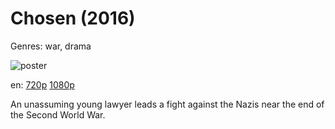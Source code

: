# Chosen (2016)

Genres: war, drama

![poster](http://image.tmdb.org/t/p/w500/rxRz6Dk2X6Iqysys9CL9cve3llI.jpg)

en:
  [720p](magnet:?xt=urn:btih:D9C334A2E342A19396B5032AD7A48A27213031B1&tr=udp://glotorrents.pw:6969/announce&tr=udp://tracker.opentrackr.org:1337/announce&tr=udp://torrent.gresille.org:80/announce&tr=udp://tracker.openbittorrent.com:80&tr=udp://tracker.coppersurfer.tk:6969&tr=udp://tracker.leechers-paradise.org:6969&tr=udp://p4p.arenabg.ch:1337&tr=udp://tracker.internetwarriors.net:1337)
  [1080p](magnet:?xt=urn:btih:A26F9DA1E3E06AA3A2EEBA52C6EE366CA3D8DE1A&tr=udp://glotorrents.pw:6969/announce&tr=udp://tracker.opentrackr.org:1337/announce&tr=udp://torrent.gresille.org:80/announce&tr=udp://tracker.openbittorrent.com:80&tr=udp://tracker.coppersurfer.tk:6969&tr=udp://tracker.leechers-paradise.org:6969&tr=udp://p4p.arenabg.ch:1337&tr=udp://tracker.internetwarriors.net:1337)
  


An unassuming young lawyer leads a fight against the Nazis near the end of the Second World War.